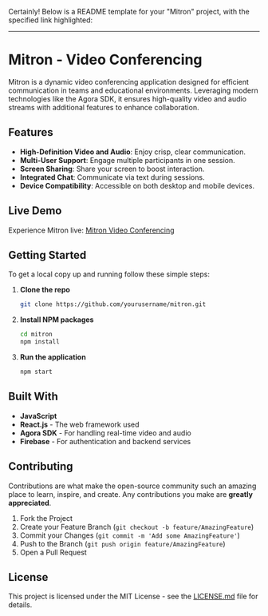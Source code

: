 Certainly! Below is a README template for your "Mitron" project, with the specified link highlighted:

---

# Mitron - Video Conferencing

Mitron is a dynamic video conferencing application designed for efficient communication in teams and educational environments. Leveraging modern technologies like the Agora SDK, it ensures high-quality video and audio streams with additional features to enhance collaboration.

## Features

- **High-Definition Video and Audio**: Enjoy crisp, clear communication.
- **Multi-User Support**: Engage multiple participants in one session.
- **Screen Sharing**: Share your screen to boost interaction.
- **Integrated Chat**: Communicate via text during sessions.
- **Device Compatibility**: Accessible on both desktop and mobile devices.

## Live Demo

Experience Mitron live: [Mitron Video Conferencing](https://mitron-e06fe.web.app/lobby.html)

## Getting Started

To get a local copy up and running follow these simple steps:

1. **Clone the repo**
   ```sh
   git clone https://github.com/yourusername/mitron.git
   ```
2. **Install NPM packages**
   ```sh
   cd mitron
   npm install
   ```
3. **Run the application**
   ```sh
   npm start
   ```

## Built With

- **JavaScript**
- **React.js** - The web framework used
- **Agora SDK** - For handling real-time video and audio
- **Firebase** - For authentication and backend services

## Contributing

Contributions are what make the open-source community such an amazing place to learn, inspire, and create. Any contributions you make are **greatly appreciated**.

1. Fork the Project
2. Create your Feature Branch (`git checkout -b feature/AmazingFeature`)
3. Commit your Changes (`git commit -m 'Add some AmazingFeature'`)
4. Push to the Branch (`git push origin feature/AmazingFeature`)
5. Open a Pull Request

## License

This project is licensed under the MIT License - see the [LICENSE.md](LICENSE) file for details.
